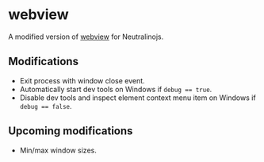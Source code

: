 # webview

A modified version of [webview](https://github.com/webview/webview) for Neutralinojs.

## Modifications

- Exit process with window close event.
- Automatically start dev tools on Windows if `debug == true`.
- Disable dev tools and inspect element context menu item on Windows if `debug == false`.

## Upcoming modifications

- Min/max window sizes.
